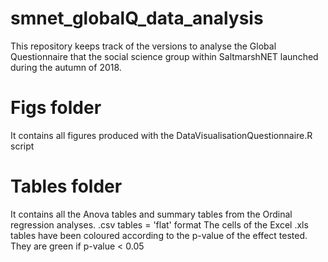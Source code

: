 # smnet_globalQ_data_analysis
This repository keeps track of the versions to analyse the Global Questionnaire that the social science group within SaltmarshNET launched during the autumn of 2018.

# Figs folder
It contains all figures produced with the DataVisualisationQuestionnaire.R script

# Tables folder
It contains all the Anova tables and summary tables from the Ordinal regression analyses.
.csv tables = 'flat' format
The cells of the Excel .xls tables have been coloured according to the p-value of the effect tested. They are green if p-value < 0.05

